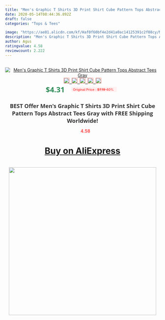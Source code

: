 ```yaml
---
title: "Men's Graphic T Shirts 3D Print Shirt Cube Pattern Tops Abstract Tees Gray"
date: 2020-05-14T08:44:36.892Z
draft: false
categories: "Tops & Tees"

image: "https://ae01.alicdn.com/kf/Haf0f60bf4e2d41a0ac14125391c2f08cy/Men-s-Graphic-T-Shirts-3D-Print-Shirt-Cube-Pattern-Tops-Abstract-Tees-Gray.jpg"
description: "Men's Graphic T Shirts 3D Print Shirt Cube Pattern Tops Abstract Tees Gray"
author: Agus
ratingvalue: 4.58
reviewcount: 2.222
---
```

<br>
<div style="text-align: center;">
<a href="https://s.click.aliexpress.com/e/_9gDL1T" target="_blank" rel="nofollow noopener noreferrer"><img alt="Men's Graphic T Shirts 3D Print Shirt Cube Pattern Tops Abstract Tees Gray" class="magnifier-image" src="https://ae01.alicdn.com/kf/Haf0f60bf4e2d41a0ac14125391c2f08cy/Men-s-Graphic-T-Shirts-3D-Print-Shirt-Cube-Pattern-Tops-Abstract-Tees-Gray.jpg_640x640.jpg">
<br>
<img style="border:1px solid salmon" src="https://ae01.alicdn.com/kf/Haf0f60bf4e2d41a0ac14125391c2f08cy/Men-s-Graphic-T-Shirts-3D-Print-Shirt-Cube-Pattern-Tops-Abstract-Tees-Gray.jpg_120x120.jpg">&nbsp;&nbsp;<img style="border:1px solid salmon" src="https://ae01.alicdn.com/kf/H49432c3a09b74dbaa8c93a6c51ee60a3M/Men-s-Graphic-T-Shirts-3D-Print-Shirt-Cube-Pattern-Tops-Abstract-Tees-Gray.jpg_120x120.jpg">&nbsp;&nbsp;<img style="border:1px solid salmon" src="_120x120.jpg">&nbsp;&nbsp;<img style="border:1px solid salmon" src="_120x120.jpg">&nbsp;&nbsp;<img style="border:1px solid salmon" src="_120x120.jpg"></a></div><br0>
<div style="text-align: center;"><span style="background-color: white; border: 0px; box-sizing: border-box; color: seagreen; display: inline-block; font-family: &quot;open sans&quot; , &quot;arial&quot; , &quot;helvetica&quot; , sans-serif , &quot;heiti&quot;; font-size: 24px; font-stretch: inherit; font-weight: 700; line-height: inherit; margin: 0px 10px 0px 0px; padding: 0px; vertical-align: middle;">$4.31 </span>
<span style="background: rgb(255 , 241 , 241); border-radius: 3px; border: 0px; box-sizing: border-box; color: #ff4747; display: inline-block; font-family: inherit; font-size: 12px; font-stretch: inherit; font-style: inherit; font-variant: inherit; font-weight: 600; line-height: inherit; margin: 0px; padding: 2px 5px; transform: scale(0.9); vertical-align: middle;">Original Price : <b style="text-decoration: line-through;">$7.19 </b> 40%&nbsp;&nbsp;</span></div>
<h1 style="color: #333333; display: inline-block; font-family: &quot;open sans&quot; , &quot;arial&quot; , &quot;helvetica&quot; , sans-serif , &quot;heiti&quot;; font-size: 18px; font-stretch: inherit; font-weight: 700; text-align: center;">BEST Offer Men's Graphic T Shirts 3D Print Shirt Cube Pattern Tops Abstract Tees Gray with FREE Shipping Worldwide!</h1>
<div style="color: #ff4747; text-align: center;">
<img src="https://4.bp.blogspot.com/-M0ZcTcb-5uY/XleCXlxnR4I/AAAAAAAAAEc/OrjgMkXV1oMQFaCRZj5HQwOCBcu3w1FegCPcBGAYYCw/s1600/star.png" style="height: 15px;">&nbsp;<b>4.58</b></div>
<div class="button_cont" align="center"><a class="buynow_a" href="https://s.click.aliexpress.com/e/_9gDL1T" target="_blank" rel="nofollow noopener noreferrer"><H1>Buy on AliExpress</H1></a></div><br>
<div class="separator" style="clear: both; text-align: center;">
<img src="https://lh3.googleusercontent.com/-pTy5HemUv9M/XlePHvY0dAI/AAAAAAAAAE4/0nX5iRUoIWY8eMW9Dpxeirr157OZliDIgCLcBGAsYHQ/s1600/badge.gif" width="480">
</div>
